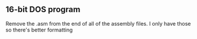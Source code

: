 ## 16-bit DOS program

Remove the .asm from the end of all of the assembly files. I only have those so there's better formatting
